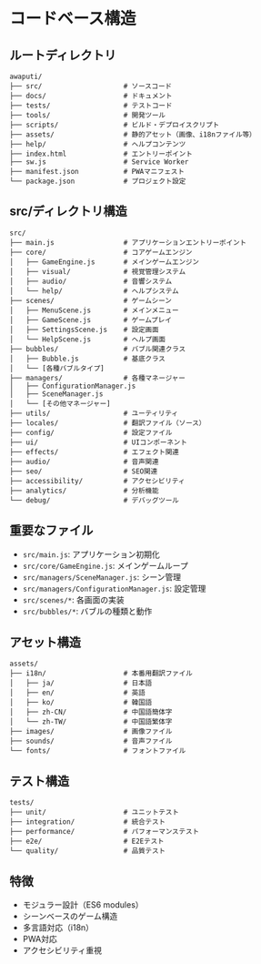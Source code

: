 # コードベース構造

## ルートディレクトリ
```
awaputi/
├── src/                    # ソースコード
├── docs/                   # ドキュメント
├── tests/                  # テストコード
├── tools/                  # 開発ツール
├── scripts/                # ビルド・デプロイスクリプト
├── assets/                 # 静的アセット（画像、i18nファイル等）
├── help/                   # ヘルプコンテンツ
├── index.html              # エントリーポイント
├── sw.js                   # Service Worker
├── manifest.json           # PWAマニフェスト
└── package.json            # プロジェクト設定
```

## src/ディレクトリ構造
```
src/
├── main.js                 # アプリケーションエントリーポイント
├── core/                   # コアゲームエンジン
│   ├── GameEngine.js       # メインゲームエンジン
│   ├── visual/             # 視覚管理システム
│   ├── audio/              # 音響システム
│   └── help/               # ヘルプシステム
├── scenes/                 # ゲームシーン
│   ├── MenuScene.js        # メインメニュー
│   ├── GameScene.js        # ゲームプレイ
│   ├── SettingsScene.js    # 設定画面
│   └── HelpScene.js        # ヘルプ画面
├── bubbles/                # バブル関連クラス
│   ├── Bubble.js           # 基底クラス
│   └── [各種バブルタイプ]
├── managers/               # 各種マネージャー
│   ├── ConfigurationManager.js
│   ├── SceneManager.js
│   └── [その他マネージャー]
├── utils/                  # ユーティリティ
├── locales/                # 翻訳ファイル（ソース）
├── config/                 # 設定ファイル
├── ui/                     # UIコンポーネント
├── effects/                # エフェクト関連
├── audio/                  # 音声関連
├── seo/                    # SEO関連
├── accessibility/          # アクセシビリティ
├── analytics/              # 分析機能
└── debug/                  # デバッグツール
```

## 重要なファイル
- `src/main.js`: アプリケーション初期化
- `src/core/GameEngine.js`: メインゲームループ
- `src/managers/SceneManager.js`: シーン管理
- `src/managers/ConfigurationManager.js`: 設定管理
- `src/scenes/*`: 各画面の実装
- `src/bubbles/*`: バブルの種類と動作

## アセット構造
```
assets/
├── i18n/                   # 本番用翻訳ファイル
│   ├── ja/                 # 日本語
│   ├── en/                 # 英語
│   ├── ko/                 # 韓国語
│   ├── zh-CN/              # 中国語簡体字
│   └── zh-TW/              # 中国語繁体字
├── images/                 # 画像ファイル
├── sounds/                 # 音声ファイル
└── fonts/                  # フォントファイル
```

## テスト構造
```
tests/
├── unit/                   # ユニットテスト
├── integration/            # 統合テスト
├── performance/            # パフォーマンステスト
├── e2e/                    # E2Eテスト
└── quality/                # 品質テスト
```

## 特徴
- モジュラー設計（ES6 modules）
- シーンベースのゲーム構造
- 多言語対応（i18n）
- PWA対応
- アクセシビリティ重視